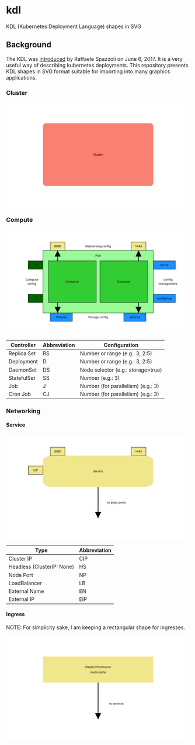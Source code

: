 # kdl

KDL (Kubernetes Deployment Language) shapes in SVG

## Background

The KDL was [introduced](https://www.redhat.com/en/blog/kdl-notation-kubernetes-app-deploy) by Raffaele Spazzoli on June 6, 2017. It is a very useful way of describing kubernetes deployments. This repository presents KDL shapes in SVG format suitable for importing into many graphics applications.

### Cluster

![cluster](shapes/cluster.svg)

### Compute

![compute](shapes/compute.svg)

| Controller | Abbreviation | Configuration |
|------------|--------------|---------------|
| Replica Set | RS | Number or range (e.g.: 3, 2:5) | 
| Deployment | D | Number or range (e.g.: 3, 2:5) | 
| DaemonSet | DS | Node selector (e.g.: storage=true) |
| StatefulSet | SS | Number (e.g.: 3) |
| Job | J | Number (for parallelism) (e.g.: 3) |
| Cron Job | CJ | Number (for parallelism) (e.g.: 3) |

### Networking

#### Service

![service](shapes/service.svg)

| Type | Abbreviation |
|------|--------------|
| Cluster IP | CIP |
| Headless (ClusterIP: None) | HS |
| Node Port | NP |
| LoadBalancer | LB |
| External Name | EN |
| External IP | EIP |

#### Ingress

NOTE: For simplicity sake, I am keeping a rectangular shape for ingresses.

![ingress](shapes/ingress.svg)
